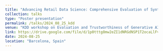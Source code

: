 ```yaml
---
title: "Advancing Retail Data Science: Comprehensive Evaluation of Synthetic Data"
collection: talks
type: "Poster presentation"
permalink: /talks/2024_08_25_kdd
venue: "KDD workshop on Evaluation and Trustworthiness of Generative AI Models"
link: https://drive.google.com/file/d/1p0tttg8mw2eZI1dNRGdNSP1T2ocaLlFv/view?usp=sharing
date: 2024-08-25
location: "Barcelona, Spain"
---
```

